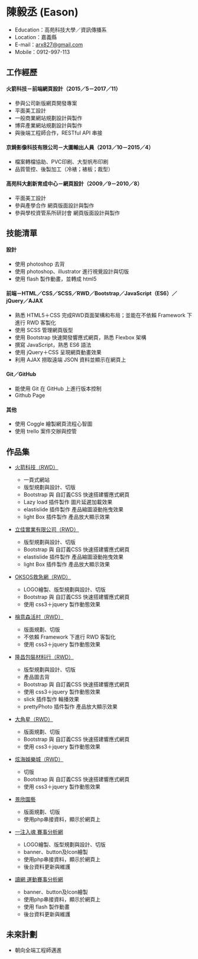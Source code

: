# 陳毅丞 (Eason)
 - Education：高苑科技大學／資訊傳播系
 - Location：嘉義縣
 - E-mail：arx827@gmail.com
 - Mobile：0912-997-113


## 工作經歷

#### 火箭科技－前端網頁設計（2015／5－2017／11）
 * 參與公司新版網頁開發專案
 * 平面美工設計
 * 一般商業網站規劃設計與製作
 * 博弈產業網站規劃設計與製作
 * 與後端工程師合作，RESTful API 串接
 
#### 京錡影像科技有限公司－大圖輸出人員（2013／10－2015／4）
 * 檔案轉檔協助、PVC印刷、大型帆布印刷
 * 品質管控、後製加工（冷裱；裱板；裁型）

#### 高苑科大創新育成中心－網頁設計（2009／9－2010／8）
 * 平面美工設計
 * 參與產學合作  網頁版面設計與製作
 * 參與學校資管系所研討會  網頁版面設計與製作


## 技能清單

#### 設計
 * 使用 photoshop 去背
 * 使用 photoshop、illustrator 進行視覺設計與切版
 * 使用 flash 製作動畫，並轉成 html5
 
#### 前端－HTML／CSS／SCSS／RWD／Bootstrap／JavaScript（ES6）／jQuery／AJAX
 * 熟悉 HTML5＋CSS 完成RWD頁面架構和布局；並能在不依賴 Framework 下進行 RWD 客製化
 * 使用 SCSS 管理網頁版型
 * 使用 Bootstrap 快速開發響應式網頁，熟悉 Flexbox 架構
 * 撰寫 JavaScript，熟悉 ES6 語法
 * 使用 jQuery＋CSS 呈現網頁動畫效果
 * 利用 AJAX 撈取遠端 JSON 資料並顯示在網頁上

#### Git／GitHub
 * 能使用 Git 在 GitHub 上進行版本控制
 * Github Page

#### 其他
 * 使用 Coggle 繪製網頁流程心智圖
 * 使用 trello 案件交辦與控管
 
 
## 作品集 
- <a href="http://www.rocketsz.com/" target="_blank">火箭科技（RWD）</a>
  - 一頁式網站
  - 版型規劃與設計、切版
  - Bootstrap 與 自訂義CSS 快速搭建響應式網頁
  - Lazy load 插件製作 圖片延遲加載效果
  - elastislide 插件製作 產品縮圖滾動拖曳效果
  - light Box 插件製作 產品放大顯示效果

- <a href="http://www.lcp.com.tw/" target="_blank">立佳實業有限公司（RWD）</a>
  - 版型規劃與設計、切版
  - Bootstrap 與 自訂義CSS 快速搭建響應式網頁
  - elastislide 插件製作 產品縮圖滾動拖曳效果
  - light Box 插件製作 產品放大顯示效果

- <a href="http://oksos.net/tw/index.php" target="_blank">OKSOS救急網（RWD）</a>
  - LOGO繪製、版型規劃與設計、切版
  - Bootstrap 與 自訂義CSS 快速搭建響應式網頁
  - 使用 css3＋jquery 製作動態效果

- <a href="http://www.hinokivillage.com.tw/" target="_blank">檜意森活村（RWD）</a>
  - 版面規劃、切版
  - 不依賴 Framework 下進行 RWD 客製化
  - 使用 css3＋jquery 製作動態效果

- <a href="http://tclongchang.com.tw/" target="_blank">隆昌包裝材料行（RWD）</a>
  - 版型規劃與設計、切版
  - 產品圖去背
  - Bootstrap 與 自訂義CSS 快速搭建響應式網頁
  - 使用 css3＋jquery 製作動態效果
  - slick 插件製作 輪播效果
  - prettyPhoto 插件製作 產品放大顯示效果

- <a href="http://www.a9958.com.tw/" target="_blank">大角星（RWD）</a>
  - 版面規劃、切版
  - Bootstrap 與 自訂義CSS 快速搭建響應式網頁
  - 使用 css3＋jquery 製作動態效果

- <a href="http://sn.sh1788.net/" target="_blank">炫海娛樂城（RWD）</a>
  - 切版
  - Bootstrap 與 自訂義CSS 快速搭建響應式網頁
  - 使用 css3＋jquery 製作動態效果

- <a href="http://048235631.com/" target="_blank">景欣園藝</a>
  - 版面規劃、切版
  - 使用php串接資料，顯示於網頁上

- <a href="http://showhands.net/" target="_blank">一注入魂 賽事分析網</a>
  - LOGO繪製、版型規劃與設計、切版
  - banner、button及Icon繪製
  - 使用php串接資料，顯示於網頁上
  - 後台資料更新與維護
  
- <a href="http://dwsport.info/" target="_blank">讀網 運動賽事分析網</a>
  - banner、button及Icon繪製
  - 使用php串接資料，顯示於網頁上
  - 使用 flash 製作動畫
  - 後台資料更新與維護


## 未來計劃
 * 朝向全端工程師邁進
 
 
 
 